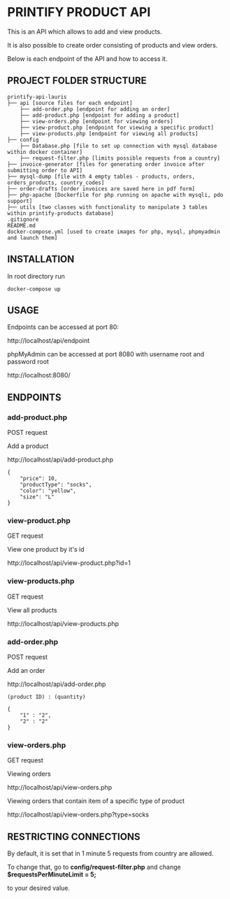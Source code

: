  # PRINTIFY PRODUCT API

This is an API which allows to add and view products.

It is also possible to create order consisting of products and view orders.

Below is each endpoint of the API and how to access it.

## PROJECT FOLDER STRUCTURE

```
printify-api-lauris
├── api [source files for each endpoint]
    ├── add-order.php [endpoint for adding an order]
    ├── add-product.php [endpoint for adding a product]
    ├── view-orders.php [endpoint for viewing orders]
    ├── view-product.php [endpoint for viewing a specific product]
    ├── view-products.php [endpoint for viewing all products]
├── config
    ├── Database.php [file to set up connection with mysql database within docker container]
    ├── request-filter.php [limits possible requests from a country]
├── invoice-generator [files for generating order invoice after submitting order to API]
├── mysql-dump [file with 4 empty tables - products, orders, orders_products, country_codes]
├── order-drafts [order invoices are saved here in pdf form]
├── php-apache [Dockerfile for php running on apache with mysqli, pdo support]
├── utils [two classes with functionality to manipulate 3 tables within printify-products database]
.gitignore
README.md
docker-compose.yml [used to create images for php, mysql, phpmyadmin and launch them]
```

## INSTALLATION

In root directory run

```
docker-compose up
```

## USAGE

Endpoints can be accessed at port 80:

http://localhost/api/endpoint

phpMyAdmin can be accessed at port 8080 with username root and password root

http://localhost:8080/

## ENDPOINTS

### add-product.php

POST request

Add a product

http://localhost/api/add-product.php
```
{
	"price": 10,
	"productType": "socks",
	"color": "yellow",
	"size": "L"
}
```


### view-product.php

GET request

View one product by it's id

http://localhost/api/view-product.php?id=1


### view-products.php

GET request

View all products

http://localhost/api/view-products.php


### add-order.php

POST request

Add an order

http://localhost/api/add-order.php

```
(product ID) : (quantity)

{
	"1" : "2",
	"2" : "2"
}
```


### view-orders.php

GET request

Viewing orders

http://localhost/api/view-orders.php

Viewing orders that contain item of a specific type of product

http://localhost/api/view-orders.php?type=socks

## RESTRICTING CONNECTIONS

By default, it is set that in 1 minute 5 requests from country are allowed.

To change that, go to **config/request-filter.php** and change **$requestsPerMinuteLimit = 5;**

to your desired value.
